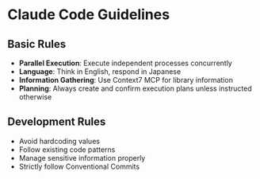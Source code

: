 # Claude Code Guidelines

## Basic Rules

- **Parallel Execution**: Execute independent processes concurrently
- **Language**: Think in English, respond in Japanese
- **Information Gathering**: Use Context7 MCP for library information
- **Planning**: Always create and confirm execution plans unless instructed otherwise

## Development Rules

- Avoid hardcoding values
- Follow existing code patterns
- Manage sensitive information properly
- Strictly follow Conventional Commits
